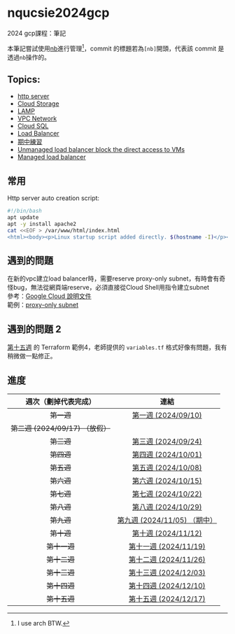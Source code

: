 # nqucsie2024gcp
2024 gcp課程：筆記

本筆記嘗試使用[nb](https://xwmx.github.io/nb/#home)進行管理[^1]，commit 的標題若為`[nb]`開頭，代表該 commit 是透過`nb`操作的。
[^1]: I use arch BTW.

## Topics:
- [http server](20241001.md#建立http伺服器)
- [Cloud Storage](20241008.md#upload-file-to-cloud-storage-and-copy-it-to-gce)
- [LAMP](20241015.md#database-server(lamp))
- [VPC Network](20241022.md#建立新的vpc-network)
- [Cloud SQL](20241029.md#cloud-sql)
- [Load Balancer](20241029.md#load-balancer)
- [期中練習](midterm.md)
- [Unmanaged load balancer block the direct access to VMs](20241112.md#block-the-direct-access-to-vm)
- [Managed load balancer](20241112.md#managed-load-balancer)

## 常用
Http server auto creation script:
```bash
#!/bin/bash
apt update
apt -y install apache2
cat <<EOF > /var/www/html/index.html
<html><body><p>Linux startup script added directly. $(hostname -I)</p></body></html>
```

## 遇到的問題
在新的vpc建立load balancer時，需要reserve proxy-only subnet，有時會有奇怪bug，無法從網頁端reserve，必須直接從Cloud Shell用指令建立subnet<br>
參考：[Google Cloud 說明文件](https://cloud.google.com/load-balancing/docs/proxy-only-subnets#gcloud)<br>
範例：[proxy-only subnet](20241112.md#proxy-only-subnet)

## 遇到的問題 2
[第十五週](20241217.md/#terraform-範例4) 的 Terraform 範例4，老師提供的 `variables.tf` 格式好像有問題，我有稍微做一點修正。

## 進度

| 週次（劃掉代表完成） | 連結 |
| :------------------: | :--: |
| ~~第一週~~ | [第一週 (2024/09/10)](20240910.md) |
| ~~第二週 (2024/09/17) （放假）~~ |
| ~~第三週~~ | [第三週 (2024/09/24)](20240924.md) |
| ~~第四週~~ | [第四週 (2024/10/01)](20241001.md) |
| ~~第五週~~ | [第五週 (2024/10/08)](20241008.md) |
| ~~第六週~~ | [第六週 (2024/10/15)](20241015.md) |
| ~~第七週~~ | [第七週 (2024/10/22)](20241022.md) |
| ~~第八週~~ | [第八週 (2024/10/29)](20241029.md) |
| ~~第九週~~ | [第九週 (2024/11/05) （期中）](midterm.md) |
| ~~第十週~~ | [第十週 (2024/11/12)](20241112.md) |
| ~~第十一週~~ | [第十一週 (2024/11/19)](20241119.md) |
| ~~第十二週~~ | [第十二週 (2024/11/26)](20241126.md) |
| ~~第十三週~~ | [第十三週 (2024/12/03)](20241203.md) |
| ~~第十四週~~ | [第十四週 (2024/12/10)](20241210.md) |
| ~~第十五週~~ | [第十五週 (2024/12/17)](20241217.md) |
